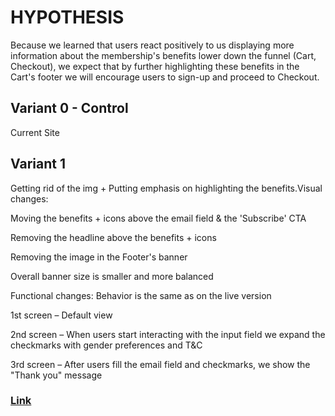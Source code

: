 # HYPOTHESIS
Because we learned that users react positively to us displaying more information about the membership's benefits lower down the funnel (Cart, Checkout), we expect that by further highlighting these benefits in the Cart's footer we will encourage users to sign-up and proceed to Checkout.

## Variant 0 - Control
Current Site 

## Variant 1 
Getting rid of the img + Putting emphasis on highlighting the benefits.Visual changes:

Moving the benefits + icons above the email field & the 'Subscribe' CTA

Removing the headline above the benefits + icons

Removing the image in the Footer's banner

Overall banner size is smaller and more balanced

Functional changes: Behavior is the same as on the live version

1st screen – Default view

2nd screen – When users start interacting with the input field we expand the checkmarks with gender 
preferences and T&C

3rd screen – After users fill the email field and checkmarks, we show the "Thank you" message

### [Link](https://app.asana.com/0/1201109242799454/1204635781493864/f)
